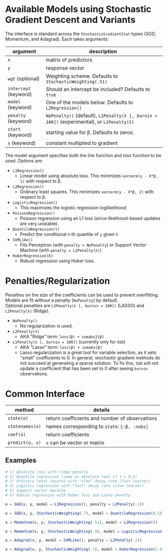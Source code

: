 # Available Models using Stochastic Gradient Descent and Variants
The interface is standard across the `StochasticGradientStat` types (SGD, Momentum, and Adagrad).  Each takes arguments:

argument | description
---------|------------
`x` | matrix of predictors
`y` | response vector
`wgt` (optional) | Weighting scheme. Defaults to `StochasticWeighting(.51)`
`intercept` (keyword) | Should an intercept be included?  Defaults to `true`
`model` (keyword)     | One of the models below.  Defaults to `L2Regression()`
`penalty` (keyword)   | `NoPenalty()` (default), `L1Penalty(λ [, burnin = 100])` (experimental), or `L2Penalty(λ)`
`start` (keyword)     | starting value for β.  Defaults to zeros.
`η` (keyword)         | constant multiplied to gradient


The model argument specifies both the link function and loss function to be used.  Options are:

- `L1Regression()`
    - Linear model using absolute loss.  This minimizes `vecnorm(y - X*β, 1)` with respect to β.
- `L2Regression()`
    - Ordinary least squares.  This minimizes `vecnorm(y - X*β, 2)` with respect to β.
- `LogisticRegression()`
    - This maximizes the logistic regression loglikelihood.
- `PoissonRegression()`
    - Poisson regression using an L1 loss (since likelihood-based updates are very unstable).
- `QuantileRegression(τ)`
    - Predict the conditional τ-th quantile of `y` given `X`
- `SVMLike()`
    - Fits Perceptron (with `penalty = NoPenalty`) or Support Vector Machine (with `penalty = L2Penalty(λ)`)
- `HuberRegression(δ)`
    - Robust regression using Huber loss.

# Penalties/Regularization
Penalties on the size of the coefficients can be used to prevent overfitting.  Models are fit without a penalty (`NoPenalty`) by default.  
Optional penalties are `L1Penalty(λ [, burnin = 100])` (LASSO) and `L2Penalty(λ)` (Ridge).  

- `NoPenalty()`
    - No regularization is used.
- `L2Penalty(λ)`  
    - AKA "Ridge" term:  `loss(β) + sumabs2(β)`
- `L1Penalty(λ [, burnin = 100])` (currently only for `SGD`)
    - AKA "Lasso" term: `loss(β) + sumabs(β)`
    - Lasso regularization is a great tool for variable selection, as it sets "small" coefficients to 0.  In general, stochastic gradient methods do not succeed at generating a sparse solution.  To fix this, `SGD` will not update a coefficient that has been set to 0 after seeing `burnin` observations.



# Common Interface

method | details
---------|------------
`state(o)`                | return coefficients and number of observations
`statenames(o)`           | names corresponding to `state`: `[:β, :nobs]`
`coef(o)`       | return coefficients
`predict(o, x)` | `x` can be vector or matrix

## Examples


```julia
# 1) Absolute loss with ridge penalty
# 2) Quantile regression (same as absolute loss if τ = 0.5)
# 3) Ordinary least squares with "slow" decay rate (fast learner)
# 4) Logistic regression with "fast" decay rate (slow learner)
# 5) Support vector machine
# 6) Robust regression with Huber loss and Lasso penalty

o = SGD(x, y, model = L1Regression(), penalty = L2Penalty(.1))

o = SGD(x, y, StochasticWeighting(.7), model = QuantileRegression(0.5))

o = Momentum(x, y, StochasticWeighting(.51), model = L2Regression())

o = Momentum(x, y, StochasticWeighting(.9), model = LogisticRegression())

o = Adagrad(x, y, model = SVMLike(), penalty = L2Penalty(.1))

o = Adagrad(x, y, StochasticWeighting(.7), model = HuberRegression(2.0), penalty = L1Penalty(.01))
```

